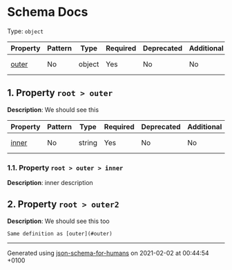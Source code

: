 

# Schema Docs

Type: `object`

| Property | Pattern | Type | Required | Deprecated | Additional | Description |
| -------- | ------- | ---- | -------- | ---------- | ---------- | ----------- |
| [outer](#outer)|No|object|Yes|No| No|We should see this|| [outer2](#outer2)|No|object|No|No| No|We should see this too|`No Additional Properties`

##  <a name="outer"></a>1.  Property `root > outer`

**Description**:  We should see this

| Property | Pattern | Type | Required | Deprecated | Additional | Description |
| -------- | ------- | ---- | -------- | ---------- | ---------- | ----------- |
| [inner](#outer_inner)|No|string|Yes|No| No|inner description|`No Additional Properties`

###  <a name="outer_inner"></a>1.1.  Property `root > outer > inner`

**Description**:  inner description

##  <a name="outer2"></a>2.  Property `root > outer2`

**Description**:  We should see this too

    Same definition as [outer](#outer)

----------------------------------------------------------------------------------------------------------------------------
Generated using [json-schema-for-humans](https://github.com/coveooss/json-schema-for-humans) on 2021-02-02 at 00:44:54 +0100